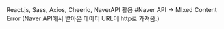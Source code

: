 React.js, Sass, Axios, Cheerio, NaverAPI 활용
#Naver API -> MIxed Content Error (Naver API에서 받아온 데이터 URL이 http로 가져옴.)
